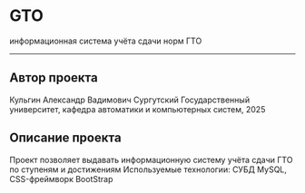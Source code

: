 # GTO 
информационная система учёта сдачи норм ГТО
***
## Автор проекта
Кульгин Александр Вадимович
Сургутский Государственный университет, кафедра автоматики и компьютерных систем, 2025
## Описание проекта
Проект позволяет выдавать информационную систему учёта сдачи ГТО по ступеням и достижениям 
Используемые технологии: СУБД MySQL, CSS-фреймворк BootStrap
